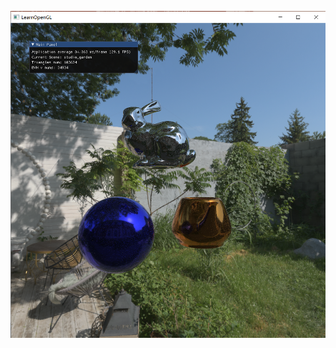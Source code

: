 ![image](https://github.com/xuliu-cyber/CG/blob/main/src/summary/ray_tracing/results/%E5%9B%BE%E7%89%871.png)
